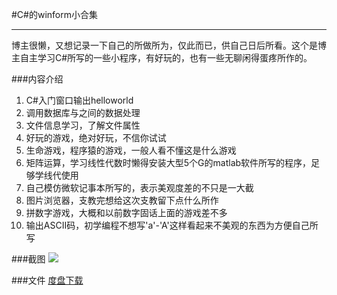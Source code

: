 #C#的winform小合集

----------
博主很懒，又想记录一下自己的所做所为，仅此而已，供自己日后所看。这个是博主自主学习C#所写的一些小程序，有好玩的，也有一些无聊闲得蛋疼所作的。

###内容介绍
1. C#入门窗口输出helloworld
2. 调用数据库与之间的数据处理
3. 文件信息学习，了解文件属性
4. 好玩的游戏，绝对好玩，不信你试试
5. 生命游戏，程序猿的游戏，一般人看不懂这是什么游戏
6. 矩阵运算，学习线性代数时懒得安装大型5个G的matlab软件所写的程序，足够学线代使用
7. 自己模仿微软记事本所写的，表示美观度差的不只是一大截
8. 图片浏览器，支教完想给这次支教留下点什么所作
9. 拼数字游戏，大概和以前数字固话上面的游戏差不多
10. 输出ASCII码，初学编程不想写'a'-'A'这样看起来不美观的东西为方便自己所写

###截图
![](http://images.cnitblog.com/blog/701997/201502/231436455332156.png)

###文件
[度盘下载](http://pan.baidu.com/s/1i36AsZV)